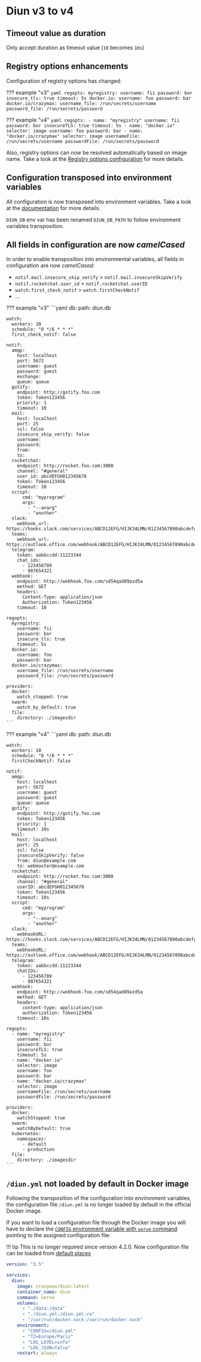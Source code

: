 # Diun v3 to v4

## Timeout value as duration

Only accept duration as timeout value (`10` becomes `10s`)

## Registry options enhancements

Configuration of registry options has changed:

??? example "v3"
    ```yaml
    regopts:
      myregistry:
        username: fii
        password: bor
        insecure_tls: true
        timeout: 5s
      docker.io:
        username: foo
        password: bar
      docker.io/crazymax:
        username_file: /run/secrets/username
        password_file: /run/secrets/password
    ```

??? example "v4"
    ```yaml
    regopts:
      - name: "myregistry"
        username: fii
        password: bor
        insecureTLS: true
        timeout: 5s
      - name: "docker.io"
        selector: image
        username: foo
        password: bar
      - name: "docker.io/crazymax"
        selector: image
        usernameFile: /run/secrets/username
        passwordFile: /run/secrets/password
    ```

Also, registry options can now be resolved automatically based on image name.
Take a look at the [Registry options configuration](../config/regopts.md) for more details.

## Configuration transposed into environment variables

All configuration is now transposed into environment variables. Take a look at the [documentation](../config/index.md#environment-variables) for more details.

`DIUN_DB` env var has been renamed `DIUN_DB_PATH` to follow environment variables transposition.

## All fields in configuration are now _camelCased_

In order to enable transposition into environmental variables, all fields in configuration are now _camelCased_:

* `notif.mail.insecure_skip_verify` > `notif.mail.insecureSkipVerify`
* `notif.rocketchat.user_id` > `notif.rocketchat.userID`
* `watch.first_check_notif` > `watch.firstCheckNotif`
* ...

??? example "v3"
    ```yaml
    db:
      path: diun.db
    
    watch:
      workers: 10
      schedule: "0 */6 * * *"
      first_check_notif: false
    
    notif:
      amqp:
        host: localhost
        port: 5672
        username: guest
        password: guest
        exchange: 
        queue: queue
      gotify:
        endpoint: http://gotify.foo.com
        token: Token123456
        priority: 1
        timeout: 10
      mail:
        host: localhost
        port: 25
        ssl: false
        insecure_skip_verify: false
        username:
        password:
        from:
        to:
      rocketchat:
        endpoint: http://rocket.foo.com:3000
        channel: "#general"
        user_id: abcdEFGH012345678
        token: Token123456
        timeout: 10
      script:
          cmd: "myprogram"
          args:
            - "--anarg"
            - "another"
      slack:
        webhook_url: https://hooks.slack.com/services/ABCD12EFG/HIJK34LMN/01234567890abcdefghij
      teams:
        webhook_url: https://outlook.office.com/webhook/ABCD12EFG/HIJK34LMN/01234567890abcdefghij
      telegram:
        token: aabbccdd:11223344
        chat_ids:
          - 123456789
          - 987654321
      webhook:
        endpoint: http://webhook.foo.com/sd54qad89azd5a
        method: GET
        headers:
          Content-Type: application/json
          Authorization: Token123456
        timeout: 10
    
    regopts:
      myregistry:
        username: fii
        password: bor
        insecure_tls: true
        timeout: 5s
      docker.io:
        username: foo
        password: bar
      docker.io/crazymax:
        username_file: /run/secrets/username
        password_file: /run/secrets/password
    
    providers:
      docker:
        watch_stopped: true
      swarm:
        watch_by_default: true
      file:
        directory: ./imagesdir
    ```

??? example "v4"
    ```yaml
    db:
      path: diun.db
    
    watch:
      workers: 10
      schedule: "0 */6 * * *"
      firstCheckNotif: false
    
    notif:
      amqp:
        host: localhost
        port: 5672
        username: guest
        password: guest
        queue: queue
      gotify:
        endpoint: http://gotify.foo.com
        token: Token123456
        priority: 1
        timeout: 10s
      mail:
        host: localhost
        port: 25
        ssl: false
        insecureSkipVerify: false
        from: diun@example.com
        to: webmaster@example.com
      rocketchat:
        endpoint: http://rocket.foo.com:3000
        channel: "#general"
        userID: abcdEFGH012345678
        token: Token123456
        timeout: 10s
      script:
          cmd: "myprogram"
          args:
            - "--anarg"
            - "another"
      slack:
        webhookURL: https://hooks.slack.com/services/ABCD12EFG/HIJK34LMN/01234567890abcdefghij
      teams:
        webhookURL: https://outlook.office.com/webhook/ABCD12EFG/HIJK34LMN/01234567890abcdefghij
      telegram:
        token: aabbccdd:11223344
        chatIDs:
          - 123456789
          - 987654321
      webhook:
        endpoint: http://webhook.foo.com/sd54qad89azd5a
        method: GET
        headers:
          content-type: application/json
          authorization: Token123456
        timeout: 10s
    
    regopts:
      - name: "myregistry"
        username: fii
        password: bor
        insecureTLS: true
        timeout: 5s
      - name: "docker.io"
        selector: image
        username: foo
        password: bar
      - name: "docker.io/crazymax"
        selector: image
        usernameFile: /run/secrets/username
        passwordFile: /run/secrets/password
    
    providers:
      docker:
        watchStopped: true
      swarm:
        watchByDefault: true
      kubernetes:
        namespaces:
          - default
          - production
      file:
        directory: ./imagesdir
    ```

## `/diun.yml` not loaded by default in Docker image

Following the transposition of the configuration into environment variables, the configuration file `/diun.yml`
is no longer loaded by default in the official Docker image.

If you want to load a configuration file through the Docker image you will have to declare the
[`CONFIG` environment variable with `serve` command](../usage/command-line.md#serve) pointing to the assigned
configuration file:

!!! tip
    This is no longer required since version 4.2.0. Now configuration file can be loaded from
    [default places](../config/index.md#configuration-file)

```yaml
version: "3.5"

services:
  diun:
    image: crazymax/diun:latest
    container_name: diun
    command: serve
    volumes:
      - "./data:/data"
      - "./diun.yml:/diun.yml:ro"
      - "/var/run/docker.sock:/var/run/docker.sock"
    environment:
      - "CONFIG=/diun.yml"
      - "TZ=Europe/Paris"
      - "LOG_LEVEL=info"
      - "LOG_JSON=false"
    restart: always
```
